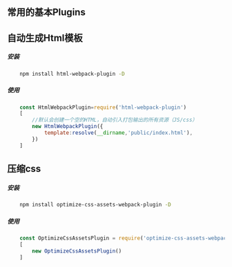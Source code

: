 ## 常用的基本Plugins

## 自动生成Html模板
##### 安装
```sh
    npm install html-webpack-plugin -D
```
##### 使用
```js
    const HtmlWebpackPlugin=require('html-webpack-plugin')
    [
        //默认会创建一个空的HTML，自动引入打包输出的所有资源（JS/css）
        new HtmlWebpackPlugin({
            template:resolve(__dirname,'public/index.html'),
        })
    ]
```

## 压缩css
##### 安装
```sh
    npm install optimize-css-assets-webpack-plugin -D
```
##### 使用
```js
    const OptimizeCssAssetsPlugin = require('optimize-css-assets-webpack-plugin');
    [
        new OptimizeCssAssetsPlugin()
    ]
```